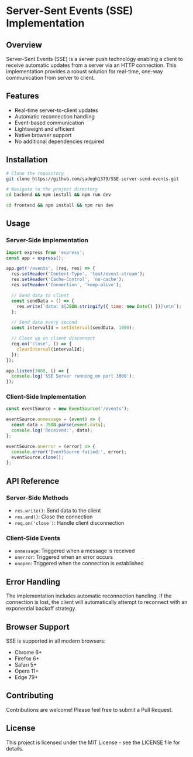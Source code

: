 # Server-Sent Events (SSE) Implementation

## Overview
Server-Sent Events (SSE) is a server push technology enabling a client to receive automatic updates from a server via an HTTP connection. This implementation provides a robust solution for real-time, one-way communication from server to client.

## Features
- Real-time server-to-client updates
- Automatic reconnection handling
- Event-based communication
- Lightweight and efficient
- Native browser support
- No additional dependencies required

## Installation

```bash
# Clone the repository
git clone https://github.com/sadegh1379/SSE-server-send-events.git

# Navigate to the project directory
cd backend && npm install && npm run dev

cd frontend && npm install && npm run dev

```

## Usage

### Server-Side Implementation

```javascript
import express from 'express';
const app = express();

app.get('/events', (req, res) => {
  res.setHeader('Content-Type', 'text/event-stream');
  res.setHeader('Cache-Control', 'no-cache');
  res.setHeader('Connection', 'keep-alive');

  // Send data to client
  const sendData = () => {
    res.write(`data: ${JSON.stringify({ time: new Date() })}\n\n`);
  };

  // Send data every second
  const intervalId = setInterval(sendData, 1000);

  // Clean up on client disconnect
  req.on('close', () => {
    clearInterval(intervalId);
  });
});

app.listen(3000, () => {
  console.log('SSE Server running on port 3000');
});
```

### Client-Side Implementation

```javascript
const eventSource = new EventSource('/events');

eventSource.onmessage = (event) => {
  const data = JSON.parse(event.data);
  console.log('Received:', data);
};

eventSource.onerror = (error) => {
  console.error('EventSource failed:', error);
  eventSource.close();
};
```

## API Reference

### Server-Side Methods

- `res.write()`: Send data to the client
- `res.end()`: Close the connection
- `req.on('close')`: Handle client disconnection

### Client-Side Events

- `onmessage`: Triggered when a message is received
- `onerror`: Triggered when an error occurs
- `onopen`: Triggered when the connection is established

## Error Handling

The implementation includes automatic reconnection handling. If the connection is lost, the client will automatically attempt to reconnect with an exponential backoff strategy.

## Browser Support

SSE is supported in all modern browsers:
- Chrome 6+
- Firefox 6+
- Safari 5+
- Opera 11+
- Edge 79+

## Contributing

Contributions are welcome! Please feel free to submit a Pull Request.

## License

This project is licensed under the MIT License - see the LICENSE file for details.
